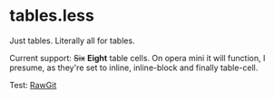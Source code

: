 # tables.less

Just tables. Literally all for tables.

Current support: ~~Six~~ **Eight** table cells. On opera mini it will function, I presume, as they're set to inline, inline-block and finally table-cell.

Test: [RawGit](https://cdn.rawgit.com/DizzyZane/tables.less/master/tables-test.html)
